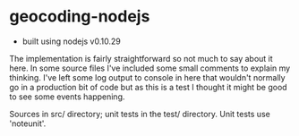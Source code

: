 geocoding-nodejs
================

- built using nodejs v0.10.29

The implementation is fairly straightforward so not much to say about it here.
In some source files I've included some small comments to explain my thinking.
I've left some log output to console in here that wouldn't normally go in a
production bit of code but as this is a test I thought it might be good to see
some events happening.

Sources in src/ directory; unit tests in the test/ directory. Unit tests use
'noteunit'.
